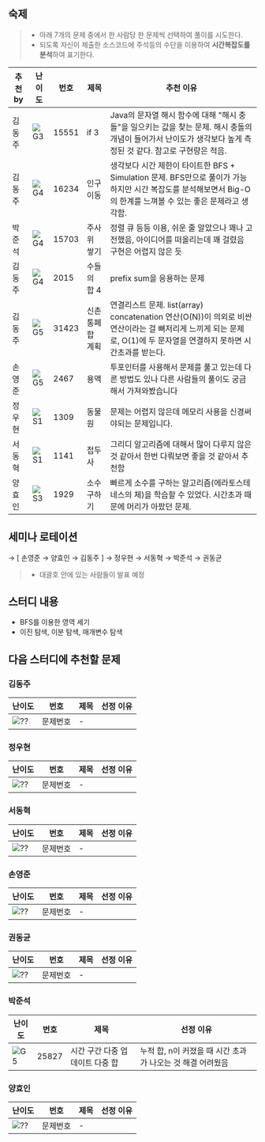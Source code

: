 <!-- 문제 템플릿

| 난이도 | 번호     | 제목 | 선정 이유 |
| ------ | -------- | ---- | --------- |
| ![??]  | 문제번호 | -    |           |

-->

## 숙제

> -   아래 7개의 문제 중에서 한 사람당 한 문제씩 선택하여 풀이를 시도한다.
> -   되도록 자신이 제출한 소스코드에 주석등의 수단을 이용하여 **시간복잡도를 분석**하여 표기한다.

| 추천 by | 난이도 | 번호  | 제목             | 추천 이유                                                                                                                                                            |
| ------- | ------ | ----- | ---------------- | -------------------------------------------------------------------------------------------------------------------------------------------------------------------- |
| 김동주  | ![G3]  | 15551 | if 3             | Java의 문자열 해시 함수에 대해 "해시 충돌"을 일으키는 값을 찾는 문제. 해시 충돌의 개념이 들어가서 난이도가 생각보다 높게 측정된 것 같다. 참고로 구현량은 적음.       |
| 김동주  | ![G4]  | 16234 | 인구 이동        | 생각보다 시간 제한이 타이트한 BFS + Simulation 문제. BFS만으로 풀이가 가능하지만 시간 복잡도를 분석해보면서 Big-O의 한계를 느껴볼 수 있는 좋은 문제라고 생각함.      |
| 박준석  | ![G4]  | 15703 | 주사위 쌓기      | 정렬 큐 등등 이용, 쉬운 줄 알았으나 꽤나 고전했음, 아이디어를 떠올리는데 꽤 걸렸음 구현은 어렵지 않은 듯                                                             |
| 김동주  | ![G4]  | 2015  | 수들의 합 4      | prefix sum을 응용하는 문제                                                                                                                                           |
| 김동주  | ![G5]  | 31423 | 신촌 통폐합 계획 | 연결리스트 문제. list(array) concatenation 연산(O(N))이 의외로 비싼 연산이라는 걸 뼈저리게 느끼게 되는 문제로, O(1)에 두 문자열을 연결하지 못하면 시간초과를 받는다. |
| 손영준  | ![G5]  | 2467  | 용액             | 투포인터를 사용해서 문제를 풀고 있는데 다른 방법도 있나 다른 사람들의 풀이도 궁금해서 가져와봤습니다                                                                 |
| 정우현  | ![S1]  | 1309  | 동물원           | 문제는 어렵지 않은데 메모리 사용을 신경써야되는 문제입니다.                                                                                                          |
| 서동혁  | ![S1]  | 1141  | 접두사           | 그리디 알고리즘에 대해서 많이 다루지 않은 것 같아서 한번 다뤄보면 좋을 것 같아서 추천함                                                                              |
| 양효인  | ![S3]  | 1929  | 소수 구하기      | 빠르게 소수를 구하는 알고리즘(에라토스테네스의 체)을 학습할 수 있었다. 시간초과 때문에 머리가 아팠던 문제.                                                           |

## 세미나 로테이션

→ [ 손영준 → 양효인 → 김동주 ] → 정우현 → 서동혁 → 박준석 → 권동균

> -   대괄호 안에 있는 사람들이 발표 예정

## 스터디 내용

-   BFS를 이용한 영역 세기
-   이진 탐색, 이분 탐색, 매개변수 탐색

## 다음 스터디에 추천할 문제

### 김동주

| 난이도 | 번호     | 제목 | 선정 이유 |
| ------ | -------- | ---- | --------- |
| ![??]  | 문제번호 | -    |           |

### 정우현

| 난이도 | 번호     | 제목 | 선정 이유 |
| ------ | -------- | ---- | --------- |
| ![??]  | 문제번호 | -    |           |

### 서동혁

| 난이도 | 번호     | 제목 | 선정 이유 |
| ------ | -------- | ---- | --------- |
| ![??]  | 문제번호 | -    |           |

### 손영준

| 난이도 | 번호     | 제목 | 선정 이유 |
| ------ | -------- | ---- | --------- |
| ![??]  | 문제번호 | -    |           |

### 권동균

| 난이도 | 번호     | 제목 | 선정 이유 |
| ------ | -------- | ---- | --------- |
| ![??]  | 문제번호 | -    |           |

### 박준석

| 난이도 | 번호     | 제목 | 선정 이유 |
| ------ | -------- | ---- | --------- |
| ![G5]  | 25827 | 시간 구간 다중 업데이트 다중 합 | 누적 합, n이 커졌을 때 시간 초과가 나오는 것 해결 어려웠음 |

### 양효인

| 난이도 | 번호     | 제목 | 선정 이유 |
| ------ | -------- | ---- | --------- |
| ![??]  | 문제번호 | -    |           |

<!-- solved.ac 문제 난이도 별 태그 이미지 -->

[P1]: https://d2gd6pc034wcta.cloudfront.net/tier/20.svg
[P2]: https://d2gd6pc034wcta.cloudfront.net/tier/19.svg
[P3]: https://d2gd6pc034wcta.cloudfront.net/tier/18.svg
[P4]: https://d2gd6pc034wcta.cloudfront.net/tier/17.svg
[P5]: https://d2gd6pc034wcta.cloudfront.net/tier/16.svg
[G1]: https://d2gd6pc034wcta.cloudfront.net/tier/15.svg
[G2]: https://d2gd6pc034wcta.cloudfront.net/tier/14.svg
[G3]: https://d2gd6pc034wcta.cloudfront.net/tier/13.svg
[G4]: https://d2gd6pc034wcta.cloudfront.net/tier/12.svg
[G5]: https://d2gd6pc034wcta.cloudfront.net/tier/11.svg
[S1]: https://d2gd6pc034wcta.cloudfront.net/tier/10.svg
[S2]: https://d2gd6pc034wcta.cloudfront.net/tier/9.svg
[S3]: https://d2gd6pc034wcta.cloudfront.net/tier/8.svg
[S4]: https://d2gd6pc034wcta.cloudfront.net/tier/7.svg
[S5]: https://d2gd6pc034wcta.cloudfront.net/tier/6.svg
[??]: https://d2gd6pc034wcta.cloudfront.net/tier/0.svg
